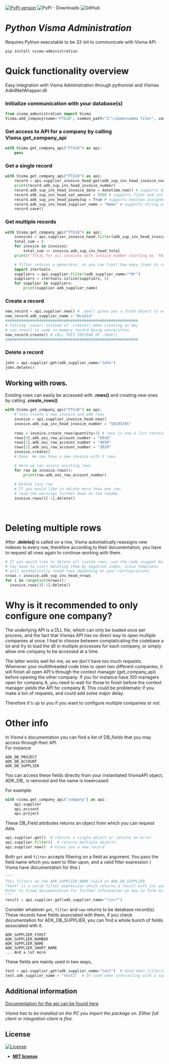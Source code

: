 [![PyPI version](https://badge.fury.io/py/visma-administration.svg)](https://badge.fury.io/py/visma-administration)
![PyPI - Downloads](https://img.shields.io/pypi/dm/visma-administration)
![GitHub](https://img.shields.io/github/license/viktor2097/visma-administration)
# *Python Visma Administration*  
Requires Python executable to be 32-bit to communicate with Visma API.  
```  
pip install visma-administration  
```  
  
# Quick functionality overview  
Easy integration with Visma Administration through pythonnet and Vismas Adk4NetWrapper.dll  

### Initialize communication with your database(s)
```py
from visma_administration import Visma
Visma.add_company(name="FTG10", common_path="Z:\\Gemensamma filer", company_path="Z:\\Företag\\FTG10")
```
### Get access to API for a company by calling Visma.get_company_api
```py
with Visma.get_company_api("FTG10") as api:
	pass
```
### Get a single record
```py
with Visma.get_company_api("FTG10") as api:
	record = api.supplier_invoice_head.get(adk_sup_inv_head_invoice_number="number")
	print(record.adk_sup_inv_head_invoice_number)
	record.adk_sup_inv_head_invoice_date = datetime.now() # supports date assignments  
	record.adk_sup_inv_head_vat_amount = 5000 # supports float and int 
	record.adk_sup_inv_head_paymstop = True # supports boolean assignments 
	record.adk_sup_inv_head_supplier_name = "Name" # supports string assignments 
	record.save()
```

### Get multiple records
```py
with Visma.get_company_api("FTG10") as api:
	invoices = api.supplier_invoice_head.filter(adk_sup_inv_head_invoice_number="f03*")
	total_sum = 0
	for invoice in invoices:
		total_sum += invoice.adk_sup_inv_head_total
	print(f"Total for all invoices with invoice_number starting as 'f03' is: {total_sum}")

	# filter returns a generator, so you can limit how many items to return
	import itertools  
	suppliers = api.supplier.filter(adk_supplier_name="*N*")  
	suppliers = itertools.islice(suppliers, 5)  
	for supplier in suppliers:  
		print(supplier.adk_supplier_name)  
```
### Create a record
```py
new_record = api.supplier.new() # .new() gives you a fresh object to work with
new_record.adk_supplier_name = "Nvidia"
###########################################################
# Calling .save() instead of .create() when creating an obj
# can result in some in-memory record being overwritten
new_record.create() # CALL THIS INSTEAD OF .SAVE()  
###########################################################
```

### Delete a record
```py
john = api.supplier.get(adk_supplier_name="John")
john.delete()
```

## Working with rows.
Existing rows can easily be accessed with **.rows()** and creating new ones by calling **.create_rows()**
```py
with Visma.get_company_api("FTG10") as api:
	# lets create a new invoice and add rows
	invoice = api.supplier_invoice_head.new()
	invoice.adk_sup_inv_head_invoice_number = "50294785"
	
	rows = invoice.create_rows(quantity=3) # rows is now a list containg 3 row objects!
	rows[0].adk_ooi_row_account_number = "5010"
	rows[1].adk_ooi_row_account_number = "4050"
	rows[2].adk_ooi_row_account_number = "3020"
	invoice.create()
	# Done. We now have a new invoice with 3 rows.

	# Here we can access existing rows
	for row in invoice.rows():
		print(row.adk_ooi_row_account_number)
	
	# Delete last row
	# If you would like to delete more than one row,
	# read the warnings further down on the readme 
	invoice.rows()[-1].delete()
	
	
```

# Deleting multiple rows
After **.delete()** is called on a row, Visma automatically reassigns new indexes to every row, therefore according to their documentation, you have to request all rows again to continue working with them.
```py
# If you would like to delete all custom rows, use the code snippet below.
# You have to start deleting them by negative index, since templates
# will automatically readd rows depending on your configurations
nrows = invoice.adk_sup_inv_head_nrows  
for i in range(int(nrows)):  
  invoice.rows()[-1].delete()
```

# Why is it recommended to only configure one company?

The underlying API is a DLL file, which can only be loaded once per process, and the fact that Vismas API has no direct way to open 
multiple companies at once.
I had to choose between complaticating the codebase a lot and try to load the dll in multiple processes for each company, or simply allow one company to be accessed at a time.

The latter works well for me, as we don't have too much requests. Whenever your multithreaded code tries to open two different companies, it will finish all open API's through the context manager (get_company_api) before opening the other company.
If you for instance have 100 managers open for company A, you need to wait for those to finish before the context manager yields the API for company B. This could be problematic if you make a ton of requests, and could add some major delay.

Therefore it's up to you if you want to configure multiple companies or not.

# Other info
In Visma's documentation you can find a list of DB_fields that you may access through their API.  
For instance  
```  
ADK_DB_PROJECT  
ADK_DB_ACCOUNT  
ADK_DB_SUPPLIER 
```  
  
You can access these fields directly from your instantiated VismaAPI object,   
ADK_DB_ is removed and the name is lowercased.  
  
For example:  
      
```py  
with visma.get_company_api("company") as api:
    api.supplier  
    api.account  
    api.project  
```  
  
These DB_Field attributes returns an object from which you can request data  
  
```py  
api.supplier.get()  # returns a single object or returns an error  
api.supplier.filter()  # returns multiple objects  
api.supplier.new()  # Gives you a new record  
```

Both `get` and `filter` accepts filtering on a field as argument.
You pass the field name which you want to filter upon, and a valid filter expression ( Visma have documentation for this )

```py
"""
This filters on the ADK_SUPPLIER_NAME field of ADK_DB_SUPPLIER
*text* is a valid filter expression which returns a result with inc anywhere inside of the name
Refer to Visma documentation for further information on how to form different types of filter expressions.
"""
result = api.supplier.get(adk_supplier_name="*inc*")
```

Consider whatever `get`, `filter` and `new` returns to be database record(s).
These records have fields associated with them, if you check documentation for ADK_DB_SUPPLIER, you can find a whole bunch of fields associated with it.
```
ADK_SUPPLIER_FIRST
ADK_SUPPLIER_NUMBER
ADK_SUPPLIER_NAME
ADK_SUPPLIER_SHORT_NAME
... And a lot more
```
These fields are mainly used in two ways,
```py
test = api.supplier.get(adk_supplier_name="test")  # Used when filtering
test.adk_supplier_name = "test1"  # Or used when interacting with a supplier record
```
 
  
## Additional information
  
[Documentation for the api can be found here](https://vismaspcs.se/support/utvecklarpaket-eget-bruk)  
  
*Visma has to be installed on the PC you import the package on. Either full client or integration client is fine.* 

  
## License  
  
[![License](http://img.shields.io/:license-mit-blue.svg?style=flat-square)](http://badges.mit-license.org)  
  
- **[MIT license](http://opensource.org/licenses/mit-license.php)**
